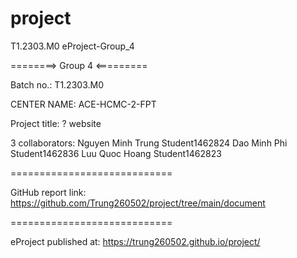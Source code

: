 # project

T1.2303.M0 
eProject-Group_4


========> Group 4 <=========

Batch no.: T1.2303.M0

CENTER NAME: ACE-HCMC-2-FPT

Project title: ? website

3 collaborators:
     Nguyen Minh Trung	 Student1462824
	Dao Minh Phi 		 Student1462836
	Luu Quoc Hoang	      Student1462823

============================

GitHub report link: https://github.com/Trung260502/project/tree/main/document

============================

eProject published at: https://trung260502.github.io/project/

